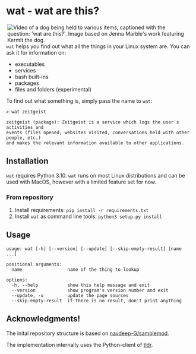 
# wat - wat are this?

<img align="right" alt="Video of a dog being held to various items, captioned with the question: 'wat are this?'. Image based on Jenna Marble's work featuring Kermit the dog." src="https://user-images.githubusercontent.com/560608/227779499-2a2624b6-e80d-454f-8c90-7309d2f2b77f.gif" style="margin-right: 1em;" />


`wat` helps you find out what all the things in your Linux system are. You can ask it for information on:

 * executables
 * services
 * bash built-ins
 * packages
 * files and folders (experimental)

To find out what something is, simply pass the name to `wat`:

```
> wat zeitgeist

zeitgeist (package): Zeitgeist is a service which logs the user's activities and 
events (files opened, websites visited, conversations held with other people, etc.) 
and makes the relevant information available to other applications.
```

## Installation

`wat` requires Python 3.10. 
`wat` runs on most Linux distributions and can be used with MacOS, however with a limited feature set for now.

### From repository

1. Install requirements: `pip install -r requirements.txt`
2. Install `wat` as command line tools: `python3 setup.py install`

## Usage

```
usage: wat [-h] [--version] [--update] [--skip-empty-result] [name ...]

positional arguments:
  name                 name of the thing to lookup

options:
  -h, --help           show this help message and exit
  --version            show program's version number and exit
  --update, -u         update the page sources
  --skip-empty-result  if there is no result, don't print anything
```

## Acknowledgments!

The inital repository structure is based on [navdeep-G/samplemod](https://github.com/navdeep-G/samplemod).

The implementation internally uses the Python-client of [tldr](https://github.com/tldr-pages/tldr-python-client/).
